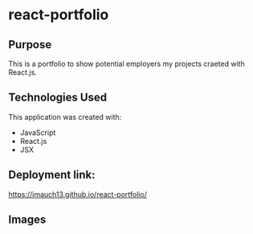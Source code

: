 # react-portfolio
## Purpose
This is a portfolio to show potential employers my projects craeted with React.js.
## Technologies Used
This application was created with:
* JavaScript
* React.js
* JSX
## Deployment link:
https://jmauch13.github.io/react-portfolio/
## Images
